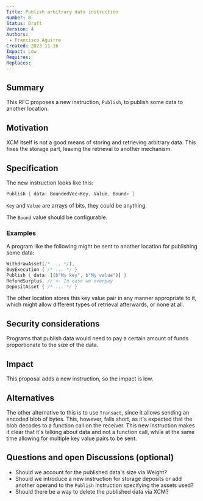 ```yaml
---
Title: Publish arbitrary data instruction
Number: 0
Status: Draft
Version: 4
Authors:
 - Francisco Aguirre
Created: 2023-11-16
Impact: Low
Requires:
Replaces:
---
```


## Summary

This RFC proposes a new instruction, `Publish`, to publish some data to another location.

## Motivation

XCM itself is not a good means of storing and retrieving arbitrary data.
This fixes the storage part, leaving the retrieval to another mechanism.

## Specification

The new instruction looks like this:

```rust
Publish { data: BoundedVec<Key, Value, Bound> }
```

`Key` and `Value` are arrays of bits, they could be anything.

The `Bound` value should be configurable.

### Examples

A program like the following might be sent to another location for publishing some data:

```rust
WithdrawAsset(/* ... */),
BuyExecution { /* ... */ }
Publish { data: [(b"My key", b"My value")] }
RefundSurplus, // <- In case we overpay
DepositAsset { /* ... */ }
```

The other location stores this key value pair in any manner appropriate to it, which might allow different types of retrieval afterwards, or none at all.

## Security considerations

Programs that publish data would need to pay a certain amount of funds proportionate to the size of the data.

## Impact

This proposal adds a new instruction, so the impact is low.

## Alternatives

The other alternative to this is to use `Transact`, since it allows sending an encoded blob of bytes.
This, however, falls short, as it's expected that the blob decodes to a function call on the receiver.
This new instruction makes it clear that it's talking about data and not a function call, while at the same time allowing for multiple key value pairs to be sent.

## Questions and open Discussions (optional)

- Should we account for the published data's size via Weight?
- Should we introduce a new instruction for storage deposits or add another operand to the `Publish` instruction specifying the assets used?
- Should there be a way to delete the published data via XCM?

